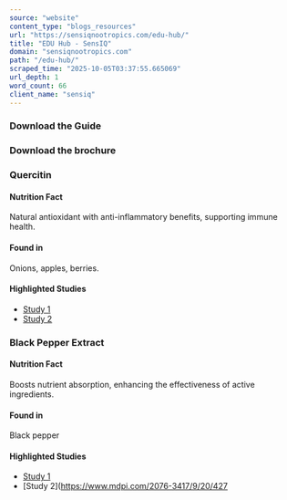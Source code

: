 ```yaml
---
source: "website"
content_type: "blogs_resources"
url: "https://sensiqnootropics.com/edu-hub/"
title: "EDU Hub - SensIQ"
domain: "sensiqnootropics.com"
path: "/edu-hub/"
scraped_time: "2025-10-05T03:37:55.665069"
url_depth: 1
word_count: 66
client_name: "sensiq"
---
```


### Download the Guide

### Download the brochure

### Quercitin

#### Nutrition Fact
Natural antioxidant with anti-inflammatory benefits, supporting immune health.

#### Found in
Onions, apples, berries.

#### Highlighted Studies
*   [Study 1](https://www.mdpi.com/2072-6643/8/3/167)
*   [Study 2](https://www.mdpi.com/1424-8247/16/7/1020)

### Black Pepper Extract

#### Nutrition Fact
Boosts nutrient absorption, enhancing the effectiveness of active ingredients.

#### Found in
Black pepper

#### Highlighted Studies
*   [Study 1](https://pubmed.ncbi.nlm.nih.gov/9619120/)
*   [Study 2](https://www.mdpi.com/2076-3417/9/20/427